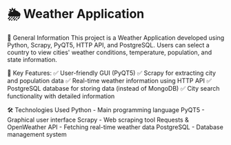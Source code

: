 # 🌦 Weather Application 
📌 General Information
This project is a Weather Application developed using Python, Scrapy, PyQT5, HTTP API, and PostgreSQL. Users can select a country to view cities' weather conditions, temperature, population, and state information.

📌 Key Features:
✅ User-friendly GUI (PyQT5)
✅ Scrapy for extracting city and population data
✅ Real-time weather information using HTTP API
✅ PostgreSQL database for storing data (instead of MongoDB)
✅ City search functionality with detailed information

🛠 Technologies Used
Python - Main programming language
PyQT5 - Graphical user interface
Scrapy - Web scraping tool
Requests & OpenWeather API - Fetching real-time weather data
PostgreSQL - Database management system 
